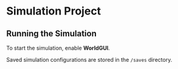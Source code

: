 # Simulation Project

## Running the Simulation
To start the simulation, enable **WorldGUI**.  

Saved simulation configurations are stored in the `/saves` directory.  
